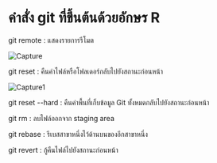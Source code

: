 # คำสั่ง git ที่ขึ้นต้นด้วยอักษร R
git remote : แสดงรายการรีโมต


![Capture](https://github.com/chatladawongkanyon/COM-LAB-I-LabSheet-Week-16/assets/144195963/9e84b9f5-b789-4b0f-9ad9-eacad7ecd183)


git reset : คืนค่าไฟล์หรือโฟลเดอร์กลับไปยังสถานะก่อนหน้า


![Capture1](https://github.com/chatladawongkanyon/COM-LAB-I-LabSheet-Week-16/assets/144195963/072d3cc6-bc87-4919-9184-bfdd41bb748c)



git reset --hard : คืนค่าพื้นที่เก็บข้อมูล Git ทั้งหมดกลับไปยังสถานะก่อนหน้า

git rm : ลบไฟล์ออกจาก staging area

git rebase : รีเบสสาขาหนึ่งไว้ด้านบนของอีกสาขาหนึ่ง

git revert : กู้คืนไฟล์ไปยังสถานะก่อนหน้า
